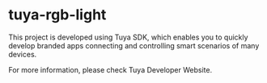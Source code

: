# tuya-rgb-light
This project is developed using Tuya SDK, which enables you to quickly develop branded apps connecting and controlling smart scenarios of many devices.

For more information, please check Tuya Developer Website.

